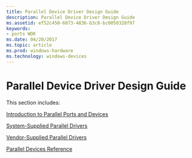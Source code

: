 ```yaml
---
title: Parallel Device Driver Design Guide
description: Parallel Device Driver Design Guide
ms.assetid: ef52c450-6073-4836-b3c8-bc0050328f97
keywords:
- ports WDK
ms.date: 04/20/2017
ms.topic: article
ms.prod: windows-hardware
ms.technology: windows-devices
---
```


# Parallel Device Driver Design Guide

This section includes:

[Introduction to Parallel Ports and Devices](introduction-to-parallel-ports-and-devices.md)

[System-Supplied Parallel Drivers](system-supplied-parallel-drivers.md)

[Vendor-Supplied Parallel Drivers](vendor-supplied-parallel-drivers.md)

[Parallel Devices Reference](/windows-hardware/drivers/ddi/index)
